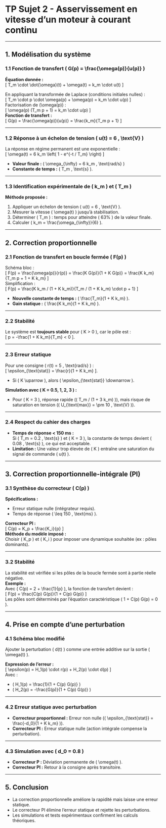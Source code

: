 # TP Sujet 2 - Asservissement en vitesse d’un moteur à courant continu

---

## **1. Modélisation du système**

### **1.1 Fonction de transfert \( G(p) = \frac{\omega(p)}{u(p)} \)**
**Équation donnée :**  
\[ T_m \cdot \dot{\omega}(t) + \omega(t) = k_m \cdot u(t) \]

En appliquant la transformée de Laplace (conditions initiales nulles) :  
\[ T_m \cdot p \cdot \omega(p) + \omega(p) = k_m \cdot u(p) \]  
Factorisation de \(\omega(p)\) :  
\[ \omega(p) (T_m p + 1) = k_m \cdot u(p) \]  
**Fonction de transfert :**  
\[ G(p) = \frac{\omega(p)}{u(p)} = \frac{k_m}{T_m p + 1} \]

---

### **1.2 Réponse à un échelon de tension \( u(t) = 6 \, \text{V} \)**
La réponse en régime permanent est une exponentielle :  
\[ \omega(t) = 6 k_m \left( 1 - e^{-t / T_m} \right) \]  
- **Valeur finale :** \( \omega_{\infty} = 6 k_m \, \text{rad/s} \)  
- **Constante de temps :** \( T_m \, \text{s} \).  

---

### **1.3 Identification expérimentale de \( k_m \) et \( T_m \)**  
**Méthode proposée :**  
1. Appliquer un échelon de tension \( u(t) = 6 \, \text{V} \).  
2. Mesurer la vitesse \( \omega(t) \) jusqu’à stabilisation.  
3. Déterminer \( T_m \) : temps pour atteindre \( 63\% \) de la valeur finale.  
4. Calculer \( k_m = \frac{\omega_{\infty}}{6} \).  

---

## **2. Correction proportionnelle**

### **2.1 Fonction de transfert en boucle fermée \( F(p) \)**  
Schéma bloc :  
\[ F(p) = \frac{\omega(p)}{r(p)} = \frac{K G(p)}{1 + K G(p)} = \frac{K k_m}{T_m p + 1 + K k_m} \]  
Simplification :  
\[ F(p) = \frac{K k_m / (1 + K k_m)}{T_m / (1 + K k_m) \cdot p + 1} \]  
- **Nouvelle constante de temps :** \( \frac{T_m}{1 + K k_m} \).  
- **Gain statique :** \( \frac{K k_m}{1 + K k_m} \).  

---

### **2.2 Stabilité**  
Le système est **toujours stable** pour \( K > 0 \), car le pôle est :  
\[ p = -\frac{1 + K k_m}{T_m} < 0 \].  


---

### **2.3 Erreur statique**  
Pour une consigne \( r(t) = 5 \, \text{rad/s} \) :  
\[ \epsilon_{\text{stat}} = \frac{r}{1 + K k_m} \].  
- Si \( K \uparrow \), alors \( \epsilon_{\text{stat}} \downarrow \).  

**Simulation avec \( K = 0.5, 1, 2, 3 \) :**  
- Pour \( K = 3 \), réponse rapide (\( T_m / (1 + 3 k_m) \)), mais risque de saturation en tension (\( U_{\text{max}} = \pm 10 \, \text{V} \)).  

---

### **2.4 Respect du cahier des charges**  
- **Temps de réponse < 150 ms :**  
  Si \( T_m = 0.2 \, \text{s} \) et \( K = 3 \), la constante de temps devient \( 0.08 \, \text{s} \), ce qui est acceptable.  
- **Limitation :** Une valeur trop élevée de \( K \) entraîne une saturation du signal de commande \( u(t) \).  

---

## **3. Correction proportionnelle-intégrale (PI)**

### **3.1 Synthèse du correcteur \( C(p) \)**  
**Spécifications :**  
- Erreur statique nulle (intégrateur requis).  
- Temps de réponse \( \leq 150 \, \text{ms} \).  

**Correcteur PI :**  
\[ C(p) = K_p + \frac{K_i}{p} \]  
**Méthode du modèle imposé :**  
Choisir \( K_p \) et \( K_i \) pour imposer une dynamique souhaitée (ex : pôles dominants).  

---

### **3.2 Stabilité**  
La stabilité est vérifiée si les pôles de la boucle fermée sont à partie réelle négative.  
**Exemple :**  
Avec \( C(p) = 2 + \frac{1}{p} \), la fonction de transfert devient :  
\[ F(p) = \frac{C(p) G(p)}{1 + C(p) G(p)} \]  
Les pôles sont déterminés par l’équation caractéristique \( 1 + C(p) G(p) = 0 \).  

---

## **4. Prise en compte d’une perturbation**

### **4.1 Schéma bloc modifié**  
Ajouter la perturbation \( d(t) \) comme une entrée additive sur la sortie \( \omega(t) \).  

**Expression de l’erreur :**  
\[ \epsilon(p) = H_1(p) \cdot r(p) + H_2(p) \cdot d(p) \]  
Avec :  
- \( H_1(p) = \frac{1}{1 + C(p) G(p)} \)  
- \( H_2(p) = -\frac{G(p)}{1 + C(p) G(p)} \)  

---

### **4.2 Erreur statique avec perturbation**  
- **Correcteur proportionnel :** Erreur non nulle (\( \epsilon_{\text{stat}} = \frac{-d_0}{1 + K k_m} \)).  
- **Correcteur PI :** Erreur statique nulle (action intégrale compense la perturbation).  

---

### **4.3 Simulation avec \( d_0 = 0.8 \)**  
- **Correcteur P :** Déviation permanente de \( \omega(t) \).  
- **Correcteur PI :** Retour à la consigne après transitoire.  

---

## **5. Conclusion**  
- La correction proportionnelle améliore la rapidité mais laisse une erreur statique.  
- Le correcteur PI élimine l’erreur statique et rejette les perturbations.  
- Les simulations et tests expérimentaux confirment les calculs théoriques.